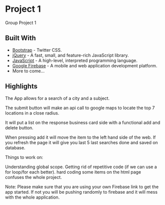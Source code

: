 # Project 1

Group Project 1

## Built With

* [Bootstrap](https://getbootstrap.com/) - Twitter CSS.
* [jQuery](https://jquery.com/) - A fast, small, and feature-rich JavaScript library.
* [JavaScript](https://www.javascript.com/) - A high-level, interpreted programming language.
* [Google Firebase](https://firebase.google.com/) - A mobile and web application development platform.
* More to come...

## Highlights

The App allows for a search of a city and a subject.

The submit button will make an api call to google maps to locate the top 7 locations in a close radius. 

It will put a list on the response business card side with a functional add and delete button. 

When pressing add it will move the item to the left hand side of the web. If you refresh the page it will give you last 5 last searches done and saved on database. 

Things to work on:

Understanding global scope. 
Getting rid of repetitive code (if we can use a for loop/for each better).
hard coding some items on the html page confuses the whole project. 

Note: Please make sure that you are using your own Firebase link to get the app started. If not you will be pushing randomly to firebase and it will mess with the whole application. 